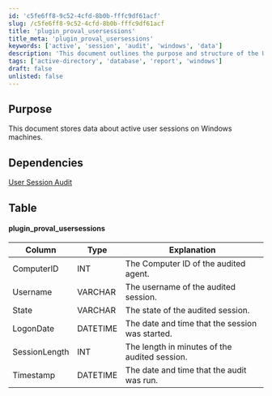 ```yaml
---
id: 'c5fe6ff8-9c52-4cfd-8b0b-fffc9df61acf'
slug: /c5fe6ff8-9c52-4cfd-8b0b-fffc9df61acf
title: 'plugin_proval_usersessions'
title_meta: 'plugin_proval_usersessions'
keywords: ['active', 'session', 'audit', 'windows', 'data']
description: 'This document outlines the purpose and structure of the User Session Audit for Windows machines, detailing the data stored about active user sessions and the dependencies required for its implementation.'
tags: ['active-directory', 'database', 'report', 'windows']
draft: false
unlisted: false
---
```


## Purpose

This document stores data about active user sessions on Windows machines.

## Dependencies

[User Session Audit](/docs/fffa01c1-5e44-4239-a69d-623e4a77e789)

## Table

#### plugin_proval_usersessions

| Column        | Type     | Explanation                                      |
|---------------|----------|--------------------------------------------------|
| ComputerID    | INT      | The Computer ID of the audited agent.           |
| Username      | VARCHAR  | The username of the audited session.             |
| State         | VARCHAR  | The state of the audited session.                |
| LogonDate     | DATETIME | The date and time that the session was started.  |
| SessionLength | INT      | The length in minutes of the audited session.    |
| Timestamp     | DATETIME | The date and time that the audit was run.        |


